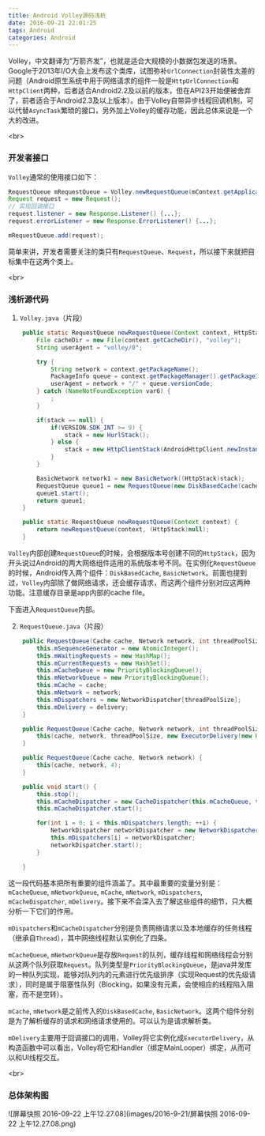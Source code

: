 ```yaml
---
title: Android Volley源码浅析
date: 2016-09-21 22:01:25
tags: Android
categories: Android
---
```


Volley，中文翻译为“万箭齐发”，也就是适合大规模的小数据包发送的场景。Google于2013年I/O大会上发布这个类库，试图弥补`UrlConnection`封装性太差的问题（Android原生系统中用于网络请求的组件一般是`HttpUrlConnection`和`HttpClient`两种，后者适合Android2.2及以前的版本，但在API23开始便被舍弃了，前者适合于Android2.3及以上版本）。由于Volley自带异步线程回调机制，可以代替`AsyncTask`繁琐的接口，另外加上Volley的缓存功能，因此总体来说是一个大的改进。

<!--more-->

<br\>

### 开发者接口

`Volley`通常的使用接口如下：

```java
RequestQueue mRequestQueue = Volley.newRequestQueue(mContext.getApplicationContext());
Request request = new Request();
// 实现回调接口
request.listener = new Response.Listener() {...};
request.errorListener = new Response.ErrorListener() {...};

mRequestQueue.add(request);
```

简单来讲，开发者需要关注的类只有`RequestQueue`、`Request`，所以接下来就把目标集中在这两个类上。

<br\>

### 浅析源代码

1. `Volley.java`（片段）

```java
    public static RequestQueue newRequestQueue(Context context, HttpStack stack) {
        File cacheDir = new File(context.getCacheDir(), "volley");
        String userAgent = "volley/0";

        try {
            String network = context.getPackageName();
            PackageInfo queue = context.getPackageManager().getPackageInfo(network, 0);
            userAgent = network + "/" + queue.versionCode;
        } catch (NameNotFoundException var6) {
            ;
        }

        if(stack == null) {
            if(VERSION.SDK_INT >= 9) {
                stack = new HurlStack();
            } else {
                stack = new HttpClientStack(AndroidHttpClient.newInstance(userAgent));
            }
        }

        BasicNetwork network1 = new BasicNetwork((HttpStack)stack);
        RequestQueue queue1 = new RequestQueue(new DiskBasedCache(cacheDir), network1);
        queue1.start();
        return queue1;
    }

    public static RequestQueue newRequestQueue(Context context) {
        return newRequestQueue(context, (HttpStack)null);
    }
```

`Volley`内部创建`RequestQueue`的时候，会根据版本号创建不同的`HttpStack`，因为开头说过Android的两大网络组件适用的系统版本号不同。在实例化`RequestQueue`的时候，Android传入两个组件：`DiskBasedCache`, `BasicNetwork`。前面也提到过，`Volley`内部除了做网络请求，还会缓存请求，而这两个组件分别对应这两种功能。注意缓存目录是app内部的cache file。

下面进入`RequestQueue`内部。

2. `RequestQueue.java`（片段）

```java
    public RequestQueue(Cache cache, Network network, int threadPoolSize, ResponseDelivery delivery) {
        this.mSequenceGenerator = new AtomicInteger();
        this.mWaitingRequests = new HashMap();
        this.mCurrentRequests = new HashSet();
        this.mCacheQueue = new PriorityBlockingQueue();
        this.mNetworkQueue = new PriorityBlockingQueue();
        this.mCache = cache;
        this.mNetwork = network;
        this.mDispatchers = new NetworkDispatcher[threadPoolSize];
        this.mDelivery = delivery;
    }

    public RequestQueue(Cache cache, Network network, int threadPoolSize) {
        this(cache, network, threadPoolSize, new ExecutorDelivery(new Handler(Looper.getMainLooper())));
    }

    public RequestQueue(Cache cache, Network network) {
        this(cache, network, 4);
    }

    public void start() {
        this.stop();
        this.mCacheDispatcher = new CacheDispatcher(this.mCacheQueue, this.mNetworkQueue, this.mCache, this.mDelivery);
        this.mCacheDispatcher.start();

        for(int i = 0; i < this.mDispatchers.length; ++i) {
            NetworkDispatcher networkDispatcher = new NetworkDispatcher(this.mNetworkQueue, this.mNetwork, this.mCache, this.mDelivery);
            this.mDispatchers[i] = networkDispatcher;
            networkDispatcher.start();
        }

    }
```

这一段代码基本把所有重要的组件涵盖了。其中最重要的变量分别是：`mCacheQueue`, `mNetworkQueue`, `mCache`, `mNetwork`, `mDispatchers`,  `mCacheDispatcher`,  `mDelivery`。接下来不会深入去了解这些组件的细节，只大概分析一下它们的作用。

`mDispatchers`和`mCacheDispatcher`分别是负责网络请求以及本地缓存的任务线程（继承自`Thread`），其中网络线程默认实例化了四条。

`mCacheQueue`, `mNetworkQueue`是存放`Request`的队列，缓存线程和网络线程会分别从这两个队列获取`Request`。队列类型是`PriorityBlockingQueue`，是java并发库的一种队列实现，能够对队列内的元素进行优先级排序（实现Request的优先级请求），同时是属于阻塞性队列（Blocking，如果没有元素，会使相应的线程陷入阻塞，而不是空转）。

`mCache`, `mNetwork`是之前传入的`DiskBasedCache`, `BasicNetwork`。这两个组件分别是为了解析缓存的请求和网络请求使用的。可以认为是请求解析类。

`mDelivery`主要用于回调接口的调用，Volley将它实例化成`ExecutorDelivery`，从构造函数中可以看出，Volley将它和Handler（绑定MainLooper）绑定，从而可以和UI线程交互。

<br\>

### 总体架构图

 ![屏幕快照 2016-09-22 上午12.27.08](images/2016-9-21/屏幕快照 2016-09-22 上午12.27.08.png)